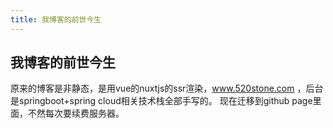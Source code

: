 ```yaml
---
title: 我博客的前世今生
---
```


## 我博客的前世今生
原来的博客是非静态，是用vue的nuxtjs的ssr渲染，www.520stone.com ，后台是springboot+spring cloud相关技术栈全部手写的。
现在迁移到github page里面，不然每次要续费服务器。
